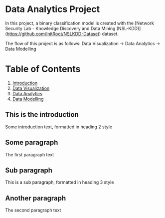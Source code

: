 # Data Analytics Project 

In this project, a binary classification model is created with the [Network Security Lab - Knowledge Discovery and Data Mining (NSL-KDD)] (https://github.com/InitRoot/NSLKDD-Dataset) dataset.

The flow of this project is as follows: 
Data Visualization -> Data Analytics -> Data Modelling 

# Table of Contents
1. [Introduction](#Introduction)
2. [Data Visualization](#DataVisualization)
3. [Data Analytics](#analytics)
4. [Data Modelling](#modelling)

## This is the introduction <a name="Introduction"></a>
Some introduction text, formatted in heading 2 style

## Some paragraph <a name="DataVisualization"></a>
The first paragraph text

## Sub paragraph <a name="analytics"></a>
This is a sub paragraph, formatted in heading 3 style

## Another paragraph <a name="modelling"></a>
The second paragraph text


